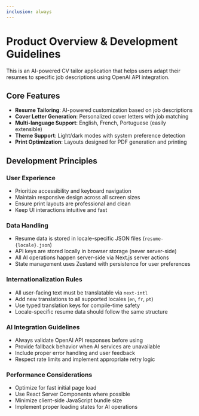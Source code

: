 ```yaml
---
inclusion: always
---
```


# Product Overview & Development Guidelines

This is an AI-powered CV tailor application that helps users adapt their resumes to specific job descriptions using OpenAI API integration.

## Core Features

- **Resume Tailoring**: AI-powered customization based on job descriptions
- **Cover Letter Generation**: Personalized cover letters with job matching
- **Multi-language Support**: English, French, Portuguese (easily extensible)
- **Theme Support**: Light/dark modes with system preference detection
- **Print Optimization**: Layouts designed for PDF generation and printing

## Development Principles

### User Experience
- Prioritize accessibility and keyboard navigation
- Maintain responsive design across all screen sizes
- Ensure print layouts are professional and clean
- Keep UI interactions intuitive and fast

### Data Handling
- Resume data is stored in locale-specific JSON files (`resume-{locale}.json`)
- API keys are stored locally in browser storage (never server-side)
- All AI operations happen server-side via Next.js server actions
- State management uses Zustand with persistence for user preferences

### Internationalization Rules
- All user-facing text must be translatable via `next-intl`
- Add new translations to all supported locales (`en`, `fr`, `pt`)
- Use typed translation keys for compile-time safety
- Locale-specific resume data should follow the same structure

### AI Integration Guidelines
- Always validate OpenAI API responses before using
- Provide fallback behavior when AI services are unavailable
- Include proper error handling and user feedback
- Respect rate limits and implement appropriate retry logic

### Performance Considerations
- Optimize for fast initial page load
- Use React Server Components where possible
- Minimize client-side JavaScript bundle size
- Implement proper loading states for AI operations
